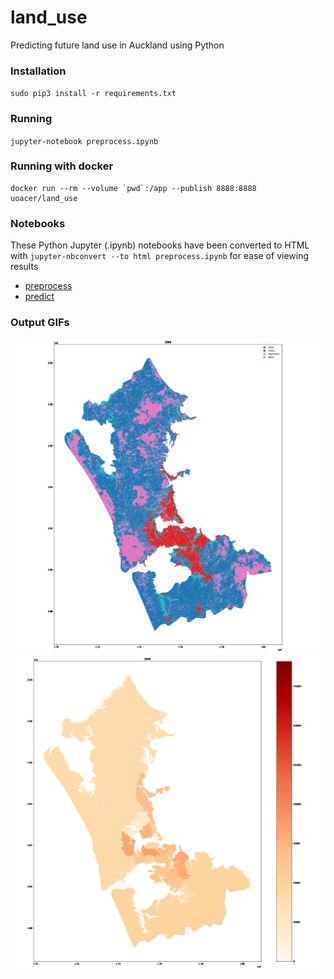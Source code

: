 # land_use
Predicting future land use in Auckland using Python


### Installation

`sudo pip3 install -r requirements.txt`

### Running

`jupyter-notebook preprocess.ipynb`

### Running with docker

```docker
docker run --rm --volume `pwd`:/app --publish 8888:8888 uoacer/land_use
```

### Notebooks

These Python Jupyter (.ipynb) notebooks have been converted to HTML with `jupyter-nbconvert --to html preprocess.ipynb` for ease of viewing results

- [preprocess](https://uoa-eresearch.github.io/land_use/preprocess)
- [predict](https://uoa-eresearch.github.io/land_use/predict)

### Output GIFs

![land_use.gif](land_use.gif)
![pop.gif](pop.gif)
